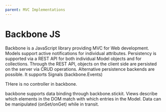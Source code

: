 ```yaml
---
parent: MVC Implementations
---
```

# Backbone JS

Backbone is a JavaScript library providing MVC for Web development.
Models support active notifications for individual attributes.
Persistency is supported via a REST API for both individual
Model objects and for collections. Through the REST API, 
objects on the client side are persisted on the server via CRUD
operations. Alternative persistence backends are possible.
It supports Signals (backbone.Events)

THere is no controller in backbone. 

backbone supports data binding through backbone.stickit.
Views describe which elements in the DOM match with which
entries in the Model. Data can be manipulated (onSet/onGet) while
in transit.
